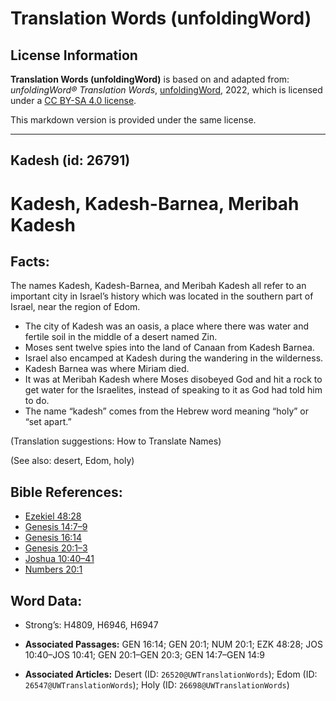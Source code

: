 # Translation Words (unfoldingWord)

## License Information

**Translation Words (unfoldingWord)** is based on and adapted from: _unfoldingWord® Translation Words_, [unfoldingWord](https://unfoldingword.org/utw), 2022, which is licensed under a [CC BY-SA 4.0 license](https://creativecommons.org/licenses/by-sa/4.0/legalcode.en).

This markdown version is provided under the same license.



--------------------------------

## Kadesh (id: 26791)

Kadesh, Kadesh\-Barnea, Meribah Kadesh
======================================

Facts:
------

The names Kadesh, Kadesh\-Barnea, and Meribah Kadesh all refer to an important city in Israel’s history which was located in the southern part of Israel, near the region of Edom.

* The city of Kadesh was an oasis, a place where there was water and fertile soil in the middle of a desert named Zin.
* Moses sent twelve spies into the land of Canaan from Kadesh Barnea.
* Israel also encamped at Kadesh during the wandering in the wilderness.
* Kadesh Barnea was where Miriam died.
* It was at Meribah Kadesh where Moses disobeyed God and hit a rock to get water for the Israelites, instead of speaking to it as God had told him to do.
* The name “kadesh” comes from the Hebrew word meaning “holy” or “set apart.”

(Translation suggestions: How to Translate Names)

(See also: desert, Edom, holy)

Bible References:
-----------------

* [Ezekiel 48:28](https://ref.ly/Ezek48:28)
* [Genesis 14:7–9](https://ref.ly/Gen14:7-Gen14:9)
* [Genesis 16:14](https://ref.ly/Gen16:14)
* [Genesis 20:1–3](https://ref.ly/Gen20:1-Gen20:3)
* [Joshua 10:40–41](https://ref.ly/Josh10:40-Josh10:41)
* [Numbers 20:1](https://ref.ly/Num20:1)

Word Data:
----------

* Strong’s: H4809, H6946, H6947

* **Associated Passages:** GEN 16:14; GEN 20:1; NUM 20:1; EZK 48:28; JOS 10:40–JOS 10:41; GEN 20:1–GEN 20:3; GEN 14:7–GEN 14:9
* **Associated Articles:** Desert (ID: `26520@UWTranslationWords`); Edom (ID: `26547@UWTranslationWords`); Holy (ID: `26698@UWTranslationWords`)

